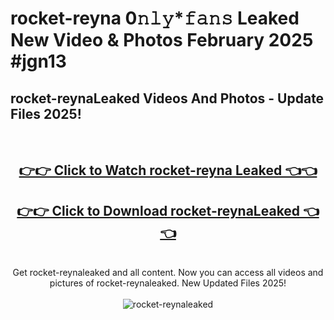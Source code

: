 # rocket-reyna 0𝚗𝚕𝚢*𝚏𝚊𝚗𝚜 Leaked New Video & Photos February 2025 #jgn13

<h2>rocket-reynaLeaked Videos And Photos - Update Files 2025!</h2>
<br>
<div align="center">
<h2><a href="https://mediaupload.pro?title=rocket-reyna&ref=11F" rel="nofollow">👉👉 Click to Watch rocket-reyna Leaked 👈👈</a></h2>
<h2><a href="https://mediaupload.pro?title=rocket-reyna&ref=11F" rel="nofollow">👉👉 Click to Download rocket-reynaLeaked 👈👈</a></h2>
<br>
Get rocket-reynaleaked and all content. Now you can access all videos and pictures of rocket-reynaleaked. New Updated Files 2025!
<br>
<br>
<a href="https://mediaupload.pro?title=rocket-reyna&ref=11F" rel="nofollow" data-target="animated-image.originalLink"><img src="https://i.ibb.co/Gkj2r4b/banner.png" alt="rocket-reynaleaked" style="max-width: 100%; display: inline-block;" data-target="animated-image.originalImage"></a>
</div>
<br>


